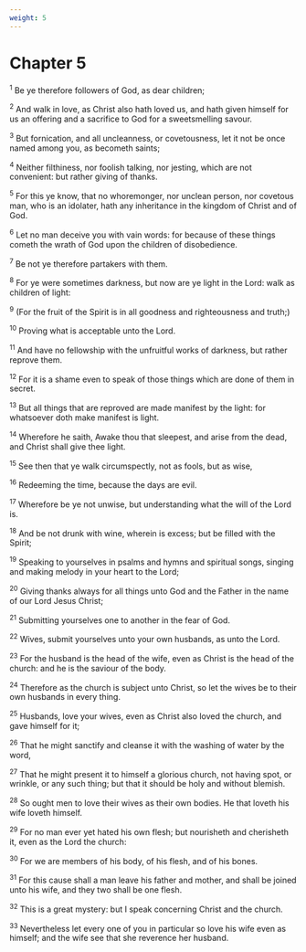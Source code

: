 ```yaml
---
weight: 5
---
```


# Chapter 5

<sup>1</sup> Be ye therefore followers of God, as dear children; 

<sup>2</sup> And walk in love, as Christ also hath loved us, and hath given himself for us an offering and a sacrifice to God for a sweetsmelling savour. 

<sup>3</sup> But fornication, and all uncleanness, or covetousness, let it not be once named among you, as becometh saints; 

<sup>4</sup> Neither filthiness, nor foolish talking, nor jesting, which are not convenient: but rather giving of thanks. 

<sup>5</sup> For this ye know, that no whoremonger, nor unclean person, nor covetous man, who is an idolater, hath any inheritance in the kingdom of Christ and of God. 

<sup>6</sup> Let no man deceive you with vain words: for because of these things cometh the wrath of God upon the children of disobedience. 

<sup>7</sup> Be not ye therefore partakers with them. 

<sup>8</sup> For ye were sometimes darkness, but now are ye light in the Lord: walk as children of light: 

<sup>9</sup> (For the fruit of the Spirit is in all goodness and righteousness and truth;) 

<sup>10</sup> Proving what is acceptable unto the Lord. 

<sup>11</sup> And have no fellowship with the unfruitful works of darkness, but rather reprove them. 

<sup>12</sup> For it is a shame even to speak of those things which are done of them in secret. 

<sup>13</sup> But all things that are reproved are made manifest by the light: for whatsoever doth make manifest is light. 

<sup>14</sup> Wherefore he saith, Awake thou that sleepest, and arise from the dead, and Christ shall give thee light. 

<sup>15</sup> See then that ye walk circumspectly, not as fools, but as wise, 

<sup>16</sup> Redeeming the time, because the days are evil. 

<sup>17</sup> Wherefore be ye not unwise, but understanding what the will of the Lord is. 

<sup>18</sup> And be not drunk with wine, wherein is excess; but be filled with the Spirit; 

<sup>19</sup> Speaking to yourselves in psalms and hymns and spiritual songs, singing and making melody in your heart to the Lord; 

<sup>20</sup> Giving thanks always for all things unto God and the Father in the name of our Lord Jesus Christ; 

<sup>21</sup> Submitting yourselves one to another in the fear of God. 

<sup>22</sup> Wives, submit yourselves unto your own husbands, as unto the Lord. 

<sup>23</sup> For the husband is the head of the wife, even as Christ is the head of the church: and he is the saviour of the body. 

<sup>24</sup> Therefore as the church is subject unto Christ, so let the wives be to their own husbands in every thing. 

<sup>25</sup> Husbands, love your wives, even as Christ also loved the church, and gave himself for it; 

<sup>26</sup> That he might sanctify and cleanse it with the washing of water by the word, 

<sup>27</sup> That he might present it to himself a glorious church, not having spot, or wrinkle, or any such thing; but that it should be holy and without blemish. 

<sup>28</sup> So ought men to love their wives as their own bodies. He that loveth his wife loveth himself. 

<sup>29</sup> For no man ever yet hated his own flesh; but nourisheth and cherisheth it, even as the Lord the church: 

<sup>30</sup> For we are members of his body, of his flesh, and of his bones. 

<sup>31</sup> For this cause shall a man leave his father and mother, and shall be joined unto his wife, and they two shall be one flesh. 

<sup>32</sup> This is a great mystery: but I speak concerning Christ and the church. 

<sup>33</sup> Nevertheless let every one of you in particular so love his wife even as himself; and the wife see that she reverence her husband. 


